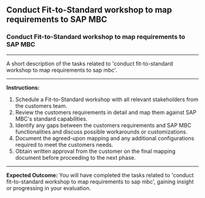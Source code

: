 ## Conduct Fit-to-Standard workshop to map requirements to SAP MBC

### Conduct Fit-to-Standard workshop to map requirements to SAP MBC

---
A short description of the tasks related to 'conduct fit-to-standard workshop to map requirements to sap mbc'.


---
**Instructions:**

1. Schedule a Fit-to-Standard workshop with all relevant stakeholders from the customers team.
2. Review the customers requirements in detail and map them against SAP MBC's standard capabilities.
3. Identify any gaps between the customers requirements and SAP MBC functionalities and discuss possible workarounds or customizations.
4. Document the agreed-upon mapping and any additional configurations required to meet the customers needs.
5. Obtain written approval from the customer on the final mapping document before proceeding to the next phase.

---
**Expected Outcome:**
You will have completed the tasks related to 'conduct fit-to-standard workshop to map requirements to sap mbc', gaining insight or progressing in your evaluation.
